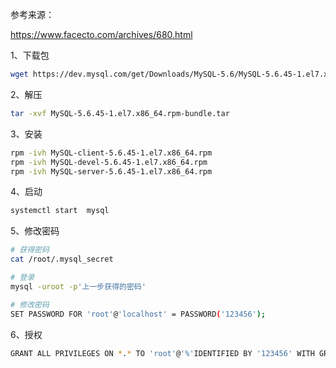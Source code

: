 参考来源：

https://www.facecto.com/archives/680.html



1、下载包

```bash
wget https://dev.mysql.com/get/Downloads/MySQL-5.6/MySQL-5.6.45-1.el7.x86_64.rpm-bundle.tar
```



2、解压

```bash
tar -xvf MySQL-5.6.45-1.el7.x86_64.rpm-bundle.tar
```



3、安装

```bash
rpm -ivh MySQL-client-5.6.45-1.el7.x86_64.rpm
rpm -ivh MySQL-devel-5.6.45-1.el7.x86_64.rpm
rpm -ivh MySQL-server-5.6.45-1.el7.x86_64.rpm
```



4、启动

```bash
systemctl start  mysql
```



5、修改密码

```bash
# 获得密码
cat /root/.mysql_secret

# 登录
mysql -uroot -p'上一步获得的密码'

# 修改密码
SET PASSWORD FOR 'root'@'localhost' = PASSWORD('123456');
```





6、授权

```bash
GRANT ALL PRIVILEGES ON *.* TO 'root'@'%'IDENTIFIED BY '123456' WITH GRANT OPTION;
```

